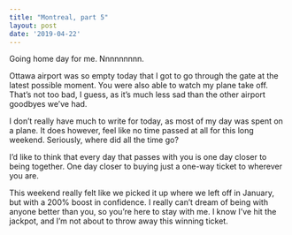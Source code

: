 ```yaml
---
title: "Montreal, part 5"
layout: post
date: '2019-04-22'
---
```


Going home day for me. Nnnnnnnnn.

Ottawa airport was so empty today that I got to go through the gate at the latest possible moment. You were also able to watch my plane take off. That’s not too bad, I guess, as it’s much less sad than the other airport goodbyes we’ve had.

I don’t really have much to write for today, as most of my day was spent on a plane. It does however, feel like no time passed at all for this long weekend. Seriously, where did all the time go?

I’d like to think that every day that passes with you is one day closer to being together. One day closer to buying just a one-way ticket to wherever you are. 

This weekend really felt like we picked it up where we left off in January, but with a 200% boost in confidence. I really can’t dream of being with anyone better than you, so you’re here to stay with me. I know I’ve hit the jackpot, and I’m not about to throw away this winning ticket.
